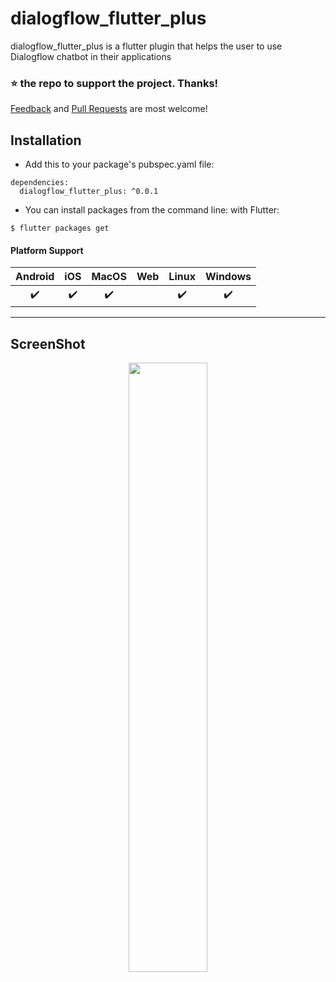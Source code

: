 # dialogflow_flutter_plus 

dialogflow_flutter_plus is a flutter plugin that helps the user to use Dialogflow chatbot in their applications

### ⭐ the repo to support the project. Thanks!

[Feedback](https://github.com/odejinmi/dialogflow_flutter_plus/issues) and [Pull Requests](https://github.com/odejinmi/dialogflow_flutter_plus/pulls) are most welcome!


## Installation

* Add this to your package's pubspec.yaml file:
```
dependencies:
  dialogflow_flutter_plus: ^0.0.1
```
* You can install packages from the command line:
  with Flutter:
```
$ flutter packages get
```
#### Platform Support

| Android | iOS | MacOS | Web | Linux | Windows |
| :-----: | :-: | :---: | :-: | :---: | :-----: |
|   ✔️    | ✔️  |  ✔️   |   |   ✔️  |   ✔️    |

---
## ScreenShot

<p align="center"><img width=50% src="https://github.com/odejinmi/dialogflow_flutter_plus/blob/main/screenshot.png"></p>





